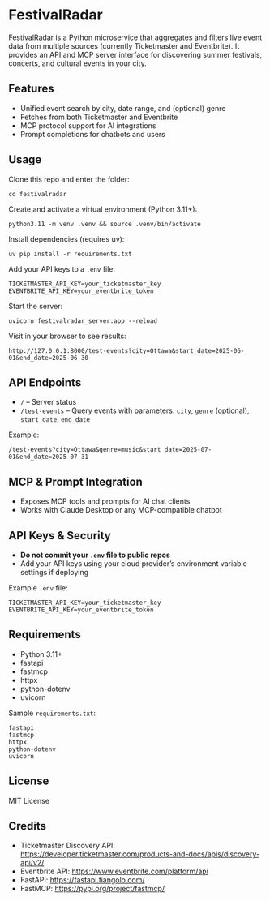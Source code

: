 # FestivalRadar

FestivalRadar is a Python microservice that aggregates and filters live event data from multiple sources (currently Ticketmaster and Eventbrite). It provides an API and MCP server interface for discovering summer festivals, concerts, and cultural events in your city.

## Features

- Unified event search by city, date range, and (optional) genre
- Fetches from both Ticketmaster and Eventbrite
- MCP protocol support for AI integrations
- Prompt completions for chatbots and users

## Usage

Clone this repo and enter the folder:

    cd festivalradar

Create and activate a virtual environment (Python 3.11+):

    python3.11 -m venv .venv && source .venv/bin/activate

Install dependencies (requires uv):

    uv pip install -r requirements.txt

Add your API keys to a `.env` file:

    TICKETMASTER_API_KEY=your_ticketmaster_key
    EVENTBRITE_API_KEY=your_eventbrite_token

Start the server:

    uvicorn festivalradar_server:app --reload

Visit in your browser to see results:

    http://127.0.0.1:8000/test-events?city=Ottawa&start_date=2025-06-01&end_date=2025-06-30

## API Endpoints

- `/` – Server status
- `/test-events` – Query events with parameters: `city`, `genre` (optional), `start_date`, `end_date`

Example:

    /test-events?city=Ottawa&genre=music&start_date=2025-07-01&end_date=2025-07-31

## MCP & Prompt Integration

- Exposes MCP tools and prompts for AI chat clients
- Works with Claude Desktop or any MCP-compatible chatbot

## API Keys & Security

- **Do not commit your `.env` file to public repos**
- Add your API keys using your cloud provider’s environment variable settings if deploying

Example `.env` file:

    TICKETMASTER_API_KEY=your_ticketmaster_key
    EVENTBRITE_API_KEY=your_eventbrite_token

## Requirements

- Python 3.11+
- fastapi
- fastmcp
- httpx
- python-dotenv
- uvicorn

Sample `requirements.txt`:

    fastapi
    fastmcp
    httpx
    python-dotenv
    uvicorn

## License

MIT License

## Credits

- Ticketmaster Discovery API: https://developer.ticketmaster.com/products-and-docs/apis/discovery-api/v2/
- Eventbrite API: https://www.eventbrite.com/platform/api
- FastAPI: https://fastapi.tiangolo.com/
- FastMCP: https://pypi.org/project/fastmcp/
